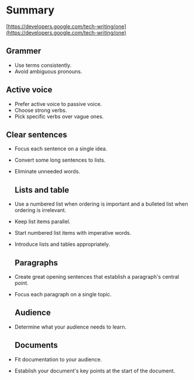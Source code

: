 # Summary

[https://developers.google.com/tech-writing/one](https://developers.google.com/tech-writing/one) 

## Grammer

- Use terms consistently.
- Avoid ambiguous pronouns.

## Active voice

- Prefer active voice to passive voice.
- Choose strong verbs.
- Pick specific verbs over vague ones.

## Clear sentences

- Focus each sentence on a single idea.

- Convert some long sentences to lists.

- Eliminate unneeded words.

  ## Lists and table

- Use a numbered list when ordering is important and a bulleted list when ordering is irrelevant.

- Keep list items parallel.

- Start numbered list items with imperative words.

- Introduce lists and tables appropriately.

  ## Paragraphs

- Create great opening sentences that establish a paragraph's central point.

- Focus each paragraph on a single topic.

  ## Audience

- Determine what your audience needs to learn.

  ## Documents

- Fit documentation to your audience.

- Establish your document's key points at the start of the document.